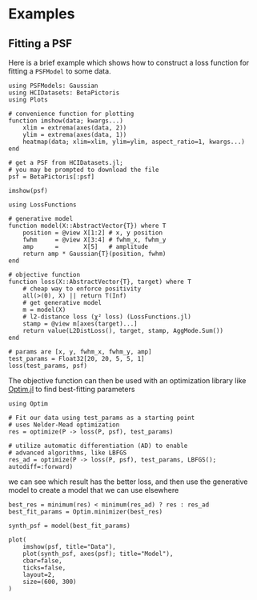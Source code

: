
# Examples

## Fitting a PSF

Here is a brief example which shows how to construct a loss function for fitting a `PSFModel` to some data.

```@example fit
using PSFModels: Gaussian
using HCIDatasets: BetaPictoris
using Plots

# convenience function for plotting
function imshow(data; kwargs...)
    xlim = extrema(axes(data, 2))
    ylim = extrema(axes(data, 1))
    heatmap(data; xlim=xlim, ylim=ylim, aspect_ratio=1, kwargs...)
end

# get a PSF from HCIDatasets.jl;
# you may be prompted to download the file
psf = BetaPictoris[:psf]

imshow(psf)
```

```@example fit
using LossFunctions

# generative model
function model(X::AbstractVector{T}) where T
    position = @view X[1:2] # x, y position
    fwhm     = @view X[3:4] # fwhm_x, fwhm_y
    amp      =       X[5]   # amplitude
    return amp * Gaussian{T}(position, fwhm)
end

# objective function
function loss(X::AbstractVector{T}, target) where T
    # cheap way to enforce positivity
    all(>(0), X) || return T(Inf)
    # get generative model
    m = model(X)
    # l2-distance loss (χ² loss) (LossFunctions.jl)
    stamp = @view m[axes(target)...]
    return value(L2DistLoss(), target, stamp, AggMode.Sum())
end

# params are [x, y, fwhm_x, fwhm_y, amp]
test_params = Float32[20, 20, 5, 5, 1]
loss(test_params, psf)
```

The objective function can then be used with an optimization library like [Optim.jl](https://github.com/JuliaOpt/Optim.jl) to find best-fitting parameters

```@example fit
using Optim

# Fit our data using test_params as a starting point
# uses Nelder-Mead optimization
res = optimize(P -> loss(P, psf), test_params)
```

```@example fit
# utilize automatic differentiation (AD) to enable
# advanced algorithms, like LBFGS
res_ad = optimize(P -> loss(P, psf), test_params, LBFGS(); autodiff=:forward)
```

we can see which result has the better loss, and then use the generative model to create a model that we can use elsewhere

```@example fit
best_res = minimum(res) < minimum(res_ad) ? res : res_ad
best_fit_params = Optim.minimizer(best_res)
```

```@example fit
synth_psf = model(best_fit_params)

plot(
    imshow(psf, title="Data"),
    plot(synth_psf, axes(psf); title="Model"),
    cbar=false,
    ticks=false,
    layout=2,
    size=(600, 300)
)
```
